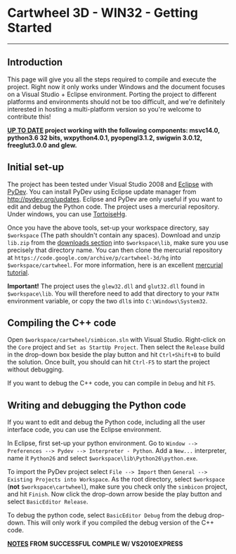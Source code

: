 # Cartwheel 3D - WIN32 - Getting Started #
---
## Introduction ##

This page will give you all the steps required to compile and execute the project. Right now it only works under Windows and the document focuses on a Visual Studio + Eclipse environment. Porting the project to different platforms and environments should not be too difficult, and we're definitely interested in hosting a multi-platform version so you're welcome to contribute this!

**[UP TO DATE](https://gitlab.liris.cnrs.fr/npronost/motion-controller) project working with the following components: msvc14.0, python3.6 32 bits, wxpython4.0.1, pyopengl3.1.2, swigwin 3.0.12, freeglut3.0.0 and glew.**

## Initial set-up ##

The project has been tested under Visual Studio 2008 and [Eclipse](http://www.eclipse.org/downloads/) with [PyDev](http://pydev.org/). You can install PyDev using Eclipse update manager from http://pydev.org/updates. Eclipse and PyDev are only useful if you want to edit and debug the Python code. The project uses a mercurial repository. Under windows, you can use [TortoiseHg](http://tortoisehg.bitbucket.org/).

Once you have the above tools, set-up your workspace directory, say `$workspace` (The path shouldn't contain any spaces). Download and unzip `lib.zip` from the [downloads section](http://code.google.com/archive/p/cartwheel-3d/downloads) into `$workspace\lib`, make sure you use precisely that directory name. You can then clone the mercurial repository at `https://code.google.com/archive/p/cartwheel-3d/hg` into `$workspace/cartwheel`. For more information, here is an excellent [mercurial tutorial](http://hginit.com/).

**Important!** The project uses the `glew32.dll` and `glut32.dll` found in `$workspace\lib`.  You will therefore need to add that directory to your `PATH` environment variable, or copy the two `dll`s into `C:\Windows\System32`.

## Compiling the C++ code ##

Open `$workspace/cartwheel/simbicon.sln` with Visual Studio. Right-click on the `Core` project and `Set as StartUp Project`. Then select the `Release` build in the drop-down box beside the play button and hit `Ctrl+Shift+B` to build the solution. Once built, you should can hit `Ctrl-F5` to start the project without debugging.

If you want to debug the C++ code, you can compile in `Debug` and hit `F5`.

## Writing and debugging the Python code ##

If you want to edit and debug the Python code, including all the user interface code, you can use the Eclipse environment.

In Eclipse, first set-up your python environment. Go to `Window --> Preferences --> Pydev --> Interpreter - Python`. Add a `New...` interpreter, name it `Python26` and select `$workspace\lib\Python26\python.exe`.

To import the PyDev project select `File --> Import` then `General --> Existing Projects into Workspace`. As the root directory, select `$workspace` (**not** `$workspace\cartwheel`), make sure you check only the `simbicon` project, and hit `Finish`. Now click the drop-down arrow beside the play button and select `BasicEditor Release`.

To debug the python code, select `BasicEditor Debug` from the debug drop-down. This will only work if you compiled the debug version of the C++ code.

**[NOTES](http://www.funkboxing.com/wordpress/?p=228) FROM SUCCESSFUL COMPILE W/ VS2010EXPRESS**



